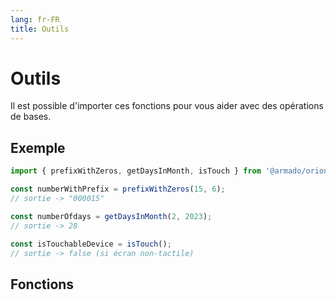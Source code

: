 ```yaml
---
lang: fr-FR
title: Outils
---
```


# Outils

Il est possible d'importer ces fonctions pour vous aider avec des opérations de bases.

## Exemple

```ts
import { prefixWithZeros, getDaysInMonth, isTouch } from '@armado/orion';

const numberWithPrefix = prefixWithZeros(15, 6);
// sortie -> "000015"

const numberOfdays = getDaysInMonth(2, 2023);
// sortie -> 28

const isTouchableDevice = isTouch();
// sortie -> false (si écran non-tactile)
```

## Fonctions

<service-preview :tools=true />
